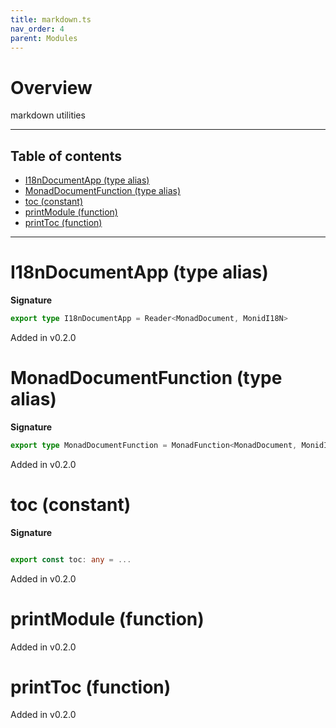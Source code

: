 ```yaml
---
title: markdown.ts
nav_order: 4
parent: Modules
---
```


# Overview

markdown utilities

---

<h2 class="text-delta">Table of contents</h2>

- [I18nDocumentApp (type alias)](#i18ndocumentapp-type-alias)
- [MonadDocumentFunction (type alias)](#monaddocumentfunction-type-alias)
- [toc (constant)](#toc-constant)
- [printModule (function)](#printmodule-function)
- [printToc (function)](#printtoc-function)

---

# I18nDocumentApp (type alias)

**Signature**

```ts
export type I18nDocumentApp = Reader<MonadDocument, MonidI18N>
```

Added in v0.2.0

# MonadDocumentFunction (type alias)

**Signature**

```ts
export type MonadDocumentFunction = MonadFunction<MonadDocument, MonidI18N>
```

Added in v0.2.0

# toc (constant)

**Signature**

```ts

export const toc: any = ...

```

Added in v0.2.0

# printModule (function)

Added in v0.2.0

# printToc (function)

Added in v0.2.0
